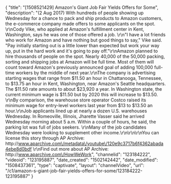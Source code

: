 {
    "title": "[1508521429] Amazon's Giant Job Fair Yields Offers for Some",
    "description": "(2 Aug 2017) With hundreds of people showing up Wednesday for a chance to pack and ship products to Amazon customers, the e-commerce company made offers to some applicants on the spot. \r\nCody Vike, who applied at Amazon's fulfillment center in Kent, Washington, says he was one of those offered a job. \r\n\"I have a lot friends who work for Amazon and have nothing but good things to say,\" Vike said. \"Pay initially starting out is a little lower than expected but work your way up, put in the hard work and it's going to pay off.\"\r\nAmazon planned to hire thousands of people on the spot. Nearly 40,000 of the 50,000 packing, sorting and shipping jobs at Amazon will be full time. Most of them will count toward Amazon's previously announced goal of adding 100,000 full-time workers by the middle of next year.\r\nThe company is advertising starting wages that range from $11.50 an hour in Chattanooga, Tennessee, to $13.75 an hour in Kent, Washington, near Amazon's Seattle headquarters. The $11.50 rate amounts to about $23,920 a year. In Washington state, the current minimum wage is $11.50 but by 2020 this will increase to $13.50. \r\nBy comparison, the warehouse store operator Costco raised its minimum wage for entry-level workers last year from $13 to $13.50 an hour.\r\nJob applicants lined up at nearly a dozen U.S. warehouses Wednesday. In Romeoville, Illinois, Jharette Vasser said he arrived Wednesday morning about 5 a.m. Within a couple of hours, he said, the parking lot was full of jobs seekers. \r\nMany of the job candidates Wednesday were looking to supplement other income.\r\n\r\n\r\nYou can license this story through AP Archive: http:\/\/www.aparchive.com\/metadata\/youtube\/120e9c3717b6f4362abada4ebe8d0bdf \r\nFind out more about AP Archive: http:\/\/www.aparchive.com\/HowWeWork",
    "channelid": "123184222",
    "videoid": "123195887",
    "date_created": "1502142442",
    "date_modified": "1508437361",
    "type": "captivate",
    "layout": "channelVideo",
    "url": "\/c1\/amazon-s-giant-job-fair-yields-offers-for-some\/123184222-123195887"
}